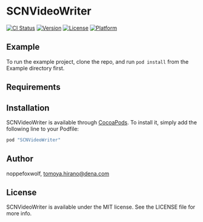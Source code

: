 # SCNVideoWriter

[![CI Status](http://img.shields.io/travis/noppefoxwolf/SCNVideoWriter.svg?style=flat)](https://travis-ci.org/noppefoxwolf/SCNVideoWriter)
[![Version](https://img.shields.io/cocoapods/v/SCNVideoWriter.svg?style=flat)](http://cocoapods.org/pods/SCNVideoWriter)
[![License](https://img.shields.io/cocoapods/l/SCNVideoWriter.svg?style=flat)](http://cocoapods.org/pods/SCNVideoWriter)
[![Platform](https://img.shields.io/cocoapods/p/SCNVideoWriter.svg?style=flat)](http://cocoapods.org/pods/SCNVideoWriter)

## Example

To run the example project, clone the repo, and run `pod install` from the Example directory first.

## Requirements

## Installation

SCNVideoWriter is available through [CocoaPods](http://cocoapods.org). To install
it, simply add the following line to your Podfile:

```ruby
pod "SCNVideoWriter"
```

## Author

noppefoxwolf, tomoya.hirano@dena.com

## License

SCNVideoWriter is available under the MIT license. See the LICENSE file for more info.

